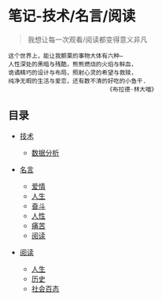 # 笔记-技术/名言/阅读

>我想让每一次观看/阅读都变得意义非凡

	这个世界上，能让我颤栗的事物大体有六种—
	人性深处的黑暗与残酷，熊熊燃烧的火焰与鲜血，
	诡谲精巧的设计与布局，照射心灵的希望与救赎，
	纯净无暇的生活与爱恋，还有数不清的好吃的小鱼干.
								《布拉德·林大喵》


## 目录
*   [技术](chapters/01technology.md)
	
	*   [数据分析](chapters/01technology.md#数据分析)

*   [名言](chapters/02mingyan.md)

	*   [爱情](chapters/02mingyan.md/#爱情)
	*   [人生](chapters/02mingyan.md/#人生)
	*   [奋斗](chapters/02mingyan.md/#奋斗)
	*   [人性](chapters/02mingyan.md/#人性)
	*   [痛苦](chapters/02mingyan.md/#痛苦)
	*   [阅读](chapters/02mingyan.md/#阅读)

*   [阅读](chapters/03read.md)
	*    [人生](chapters/03read.md/#人生)
	*    [历史](chapters/03read.md/#历史)
	*    [社会百态](chapters/03read.md/#社会百态)
